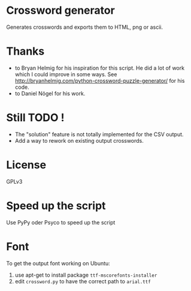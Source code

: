 # Crossword generator
Generates crosswords and exports them to HTML, png or ascii.

# Thanks 
- to Bryan Helmig for his inspiration for this script. He did a lot of work which 
I could improve in some ways.
See http://bryanhelmig.com/python-crossword-puzzle-generator/ for his code.
- to Daniel Nögel for his work.

# Still TODO !
- The "solution" feature is not totally implemented for the CSV output.
- Add a way to rework on existing output crosswords.

# License
GPLv3

# Speed up the script
Use PyPy oder Psyco to speed up the script

# Font 
To get the output font working on Ubuntu: 

1. use apt-get to install package `ttf-mscorefonts-installer`
2. edit `crossword.py` to have the correct path to `arial.ttf`
